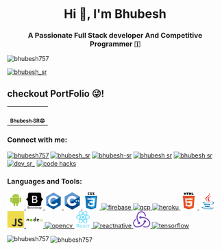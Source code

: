 <h1 align="center">Hi 👋, I'm Bhubesh</h1>
<h3 align="center">A Passionate Full Stack developer And Competitive Programmer 🇮</h3>

<p align="left"> <img src="https://komarev.com/ghpvc/?username=bhubesh757&label=Profile%20views&color=0e75b6&style=flat" alt="bhubesh757" /> </p>

<p align="left"> <a href="https://twitter.com/bhubesh_sr" target="blank"><img src="https://img.shields.io/twitter/follow/bhubesh_sr?logo=twitter&style=for-the-badge" alt="bhubesh_sr" /></a> </p>

## checkout PortFolio  😜! 

<table>
  <tr>
    <td align="center"><a href="https://myportfolio-88603.web.app/"><img src="https://user-images.githubusercontent.com/55022929/105964746-a1c8dd80-60a8-11eb-9b6d-32e6b2a13dce.jpg" width="100px;" alt=""/><br /><sub><b>Bhubesh SR😍</b></sub></a></td>
  </tr>
</table>
<h3 align="left">Connect with me:</h3>
<p align="left">
<a href="https://dev.to/bhubesh757" target="blank"><img align="center" src="https://cdn.jsdelivr.net/npm/simple-icons@3.0.1/icons/dev-dot-to.svg" alt="bhubesh757" height="30" width="40" /></a>
<a href="https://twitter.com/bhubesh_sr" target="blank"><img align="center" src="https://cdn.jsdelivr.net/npm/simple-icons@3.0.1/icons/twitter.svg" alt="bhubesh_sr" height="30" width="40" /></a>
<a href="https://linkedin.com/in/bhubesh-sr" target="blank"><img align="center" src="https://cdn.jsdelivr.net/npm/simple-icons@3.0.1/icons/linkedin.svg" alt="bhubesh-sr" height="30" width="40" /></a>
<a href="https://stackoverflow.com/users/bhubesh sr" target="blank"><img align="center" src="https://cdn.jsdelivr.net/npm/simple-icons@3.0.1/icons/stackoverflow.svg" alt="bhubesh sr" height="30" width="40" /></a>
<a href="https://kaggle.com/bhubesh sr" target="blank"><img align="center" src="https://cdn.jsdelivr.net/npm/simple-icons@3.0.1/icons/kaggle.svg" alt="bhubesh sr" height="30" width="40" /></a>
<a href="https://instagram.com/dev_sr_" target="blank"><img align="center" src="https://cdn.jsdelivr.net/npm/simple-icons@3.0.1/icons/instagram.svg" alt="dev_sr_" height="30" width="40" /></a>
<a href="https://www.youtube.com/c/code hacks" target="blank"><img align="center" src="https://cdn.jsdelivr.net/npm/simple-icons@3.0.1/icons/youtube.svg" alt="code hacks" height="30" width="40" /></a>
</p>

<h3 align="left">Languages and Tools:</h3>
<p align="left"> <a href="https://developer.android.com" target="_blank"> <img src="https://raw.githubusercontent.com/devicons/devicon/master/icons/android/android-original-wordmark.svg" alt="android" width="40" height="40"/> </a> <a href="https://getbootstrap.com" target="_blank"> <img src="https://raw.githubusercontent.com/devicons/devicon/master/icons/bootstrap/bootstrap-plain-wordmark.svg" alt="bootstrap" width="40" height="40"/> </a> <a href="https://www.cprogramming.com/" target="_blank"> <img src="https://raw.githubusercontent.com/devicons/devicon/master/icons/c/c-original.svg" alt="c" width="40" height="40"/> </a> <a href="https://www.w3schools.com/cpp/" target="_blank"> <img src="https://raw.githubusercontent.com/devicons/devicon/master/icons/cplusplus/cplusplus-original.svg" alt="cplusplus" width="40" height="40"/> </a> <a href="https://www.w3schools.com/css/" target="_blank"> <img src="https://raw.githubusercontent.com/devicons/devicon/master/icons/css3/css3-original-wordmark.svg" alt="css3" width="40" height="40"/> </a> <a href="https://firebase.google.com/" target="_blank"> <img src="https://www.vectorlogo.zone/logos/firebase/firebase-icon.svg" alt="firebase" width="40" height="40"/> </a> <a href="https://cloud.google.com" target="_blank"> <img src="https://www.vectorlogo.zone/logos/google_cloud/google_cloud-icon.svg" alt="gcp" width="40" height="40"/> </a> <a href="https://heroku.com" target="_blank"> <img src="https://www.vectorlogo.zone/logos/heroku/heroku-icon.svg" alt="heroku" width="40" height="40"/> </a> <a href="https://www.w3.org/html/" target="_blank"> <img src="https://raw.githubusercontent.com/devicons/devicon/master/icons/html5/html5-original-wordmark.svg" alt="html5" width="40" height="40"/> </a> <a href="https://www.java.com" target="_blank"> <img src="https://raw.githubusercontent.com/devicons/devicon/master/icons/java/java-original.svg" alt="java" width="40" height="40"/> </a> <a href="https://developer.mozilla.org/en-US/docs/Web/JavaScript" target="_blank"> <img src="https://raw.githubusercontent.com/devicons/devicon/master/icons/javascript/javascript-original.svg" alt="javascript" width="40" height="40"/> </a> <a href="https://nodejs.org" target="_blank"> <img src="https://raw.githubusercontent.com/devicons/devicon/master/icons/nodejs/nodejs-original-wordmark.svg" alt="nodejs" width="40" height="40"/> </a> <a href="https://opencv.org/" target="_blank"> <img src="https://www.vectorlogo.zone/logos/opencv/opencv-icon.svg" alt="opencv" width="40" height="40"/> </a> <a href="https://reactjs.org/" target="_blank"> <img src="https://raw.githubusercontent.com/devicons/devicon/master/icons/react/react-original-wordmark.svg" alt="react" width="40" height="40"/> </a> <a href="https://reactnative.dev/" target="_blank"> <img src="https://reactnative.dev/img/header_logo.svg" alt="reactnative" width="40" height="40"/> </a> <a href="https://redux.js.org" target="_blank"> <img src="https://raw.githubusercontent.com/devicons/devicon/master/icons/redux/redux-original.svg" alt="redux" width="40" height="40"/> </a> <a href="https://www.tensorflow.org" target="_blank"> <img src="https://www.vectorlogo.zone/logos/tensorflow/tensorflow-icon.svg" alt="tensorflow" width="40" height="40"/> </a> </p>

<p><img align="left" src="https://github-readme-stats.vercel.app/api/top-langs?username=bhubesh757&show_icons=true&locale=en&layout=compact" alt="bhubesh757" /></p>

<p>&nbsp;<img align="center" src="https://github-readme-stats.vercel.app/api?username=bhubesh757&show_icons=true&locale=en" alt="bhubesh757" /></p>
